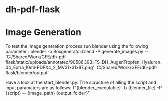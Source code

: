 # dh-pdf-flask


# Image Generation
To test the image generation process run blender using the following parameter :
blender -b Boxgenerator.blend -P generate_images.py -- 'C:/Shared/Work/GFE/dh-pdf-flask/static/uploads/annotated/90586393_FS_DH_AugenTropfen_Hyaluron_04_Extra_10ml-PDFX4_2_MV31x31x87.png' 'C:/Shared/Work/GFE/dh-pdf-flask/blender/output'

Have a look at the start_blender.py. The scructure of alling the script and input paramaters are as follows:
f"{blender_executable} -b {blender_file} -P {script} -- {image_path} {output_folder}"
